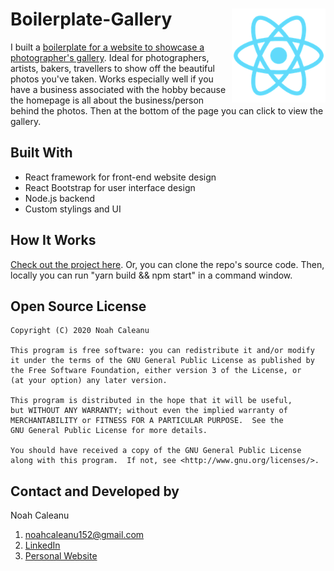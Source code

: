 # Boilerplate-Gallery <img align="right" alt="Sorry, Cannot find photo!" src="./public/logo192.png" width="150px" height="150px" >

I built a [boilerplate for a website to showcase a photographer's gallery](https://obscure-coast-37755.herokuapp.com/). Ideal for photographers, artists, bakers, travellers to show off the beautiful photos you've taken. Works especially well if you have a business associated with the hobby because the homepage is all about the business/person behind the photos. Then at the bottom of the page you can click to view the gallery. 



<!-- TABLE OF CONTENTS --> 
<!-- ## Table of Contents -->

<!--* [Tools and Technologies Used / Built With](#built-with) -->
<!--* [Prequisites](#prequisites) -->
<!--* [How it Works](#how-it-works) -->
<!--* [Developed By](#developed-by) -->
<!--* [License](#open-source-license) -->
<!--* [Usage/API Docs](#usage--api-docs) -->
<!--* [Contact](#contact) -->




## Built With
* React framework for front-end website design
* React Bootstrap for user interface design
* Node.js backend
* Custom stylings and UI 



<!-- ## Prequisites --> 

<!--You will need yarn or npm package manager to install all the dependencies. You should have: --> 
 <!-- - an IDE (Visual studios or Sublime) --> 
  <!--- React and Node installed --> 
  <!-- - npm or yarn pacakge manager installer --> 




## How It Works

[Check out the project here](https://obscure-coast-37755.herokuapp.com/). Or, you can clone the repo's source code. Then, locally you can run "yarn build && npm start" in a command window.






## Open Source License

```
Copyright (C) 2020 Noah Caleanu

This program is free software: you can redistribute it and/or modify
it under the terms of the GNU General Public License as published by
the Free Software Foundation, either version 3 of the License, or
(at your option) any later version.

This program is distributed in the hope that it will be useful,
but WITHOUT ANY WARRANTY; without even the implied warranty of
MERCHANTABILITY or FITNESS FOR A PARTICULAR PURPOSE.  See the
GNU General Public License for more details.

You should have received a copy of the GNU General Public License
along with this program.  If not, see <http://www.gnu.org/licenses/>.
```





## Contact and Developed by

Noah Caleanu
  1. noahcaleanu152@gmail.com
  2. [LinkedIn](https://www.linkedin.com/in/noah-caleanu/) 
  3. [Personal Website](https://noah-caleanu.ca/)






